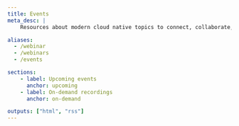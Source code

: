 ```yaml
---
title: Events
meta_desc: |
    Resources about modern cloud native topics to connect, collaborate, and learn new techniques and best practices.

aliases:
  - /webinar
  - /webinars
  - /events

sections:
    - label: Upcoming events
      anchor: upcoming
    - label: On-demand recordings
      anchor: on-demand

outputs: ["html", "rss"]
---
```

